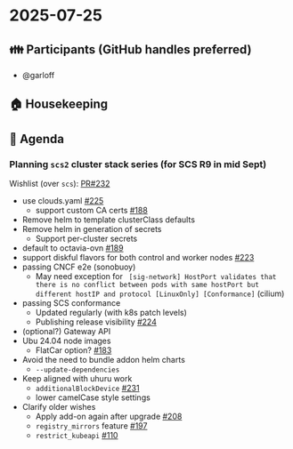 # 2025-07-25
## :family: Participants (GitHub handles preferred)
- @garloff

## :house: Housekeeping

## :notebook: Agenda

### Planning `scs2` cluster stack series (for SCS R9 in mid Sept)
Wishlist (over `scs`): [PR#232](https://github.com/SovereignCloudStack/cluster-stacks/pull/232)
- use clouds.yaml [#225](https://github.com/SovereignCloudStack/cluster-stacks/pull/225)
	- support custom CA certs [#188](https://github.com/SovereignCloudStack/cluster-stacks/issues/188)
- Remove helm to template clusterClass defaults
- Remove helm in generation of secrets
	- Support per-cluster secrets
- default to octavia-ovn [#189](https://github.com/SovereignCloudStack/cluster-stacks/issues/189)
- support diskful flavors for both control and worker nodes [#223](https://github.com/SovereignCloudStack/cluster-stacks/issues/223)
- passing CNCF e2e (sonobuoy)
	- May need exception for ` [sig-network] HostPort validates that there is no conflict between pods with same hostPort but different hostIP and protocol [LinuxOnly] [Conformance]` (cilium)
- passing SCS conformance
	- Updated regularly (with k8s patch levels)
	- Publishing release visibility [#224](https://github.com/SovereignCloudStack/cluster-stacks/issues/224)
- (optional?) Gateway API
- Ubu 24.04 node images
	- FlatCar option? [#183](https://github.com/SovereignCloudStack/cluster-stacks/issues/183)
- Avoid the need to bundle addon helm charts
	- `--update-dependencies`
- Keep aligned with uhuru work
	- `additionalBlockDevice` [#231](https://github.com/SovereignCloudStack/cluster-stacks/pull/231)
	- lower camelCase style settings
- Clarify older wishes
	- Apply add-on again after upgrade [#208](https://github.com/SovereignCloudStack/cluster-stacks/pull/208)
	- `registry_mirrors` feature [#197](https://github.com/SovereignCloudStack/cluster-stacks/pull/197)
	- `restrict_kubeapi` [#110](https://github.com/SovereignCloudStack/cluster-stacks/pull/110)
